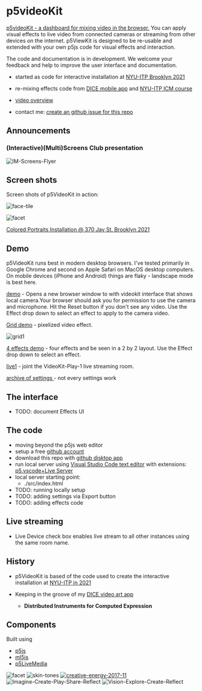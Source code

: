 # p5videoKit

<!-- https://github.com/jht1493/p5VideoKit -->

[p5videoKit - a dashboard for mixing video in the browser.](https://jht1493.net/p5VideoKit/demo/)
You can apply visual effects
to live video from connected cameras or streaming from other devices on the internet.
p5ViewKit is designed to be re-usable and extended
with your own p5js code for visual effects and interaction.

The code and documentation is in development.
We welcome your feedback and help to improve the user interface and documentation.

- started as code for interactive installation at [NYU-ITP Brooklyn 2021](https://jht1493.github.io/2021-NYU-ITP-Installation)

- re-mixing effects code from
  [DICE mobile app](http://www.johnhenrythompson.com/3-dice) and
  [NYU-ITP ICM course](https://github.com/ITPNYU/ICM-2021-Code)
- [video overview](https://youtu.be/6t9aiVLL9OQ)
- contact me: [create an github issue for this repo](https://github.com/jht1493/p5VideoKit/issues)

## Announcements

### (Interactive)(Multi)Screens Club presentation

![IM-Screens-Flyer](docs/media/IM-Screens-Flyer-1.jpg)

## Screen shots

Screen shots of p5VideoKit in action:

![face-tile](docs/media/0-face-tile-1-test_2022-05-03-2.jpg)

![facet](docs/media/0-facet-hd_2021-08-25.jpeg)

[Colored Portraits Installation @ 370 Jay St. Brooklyn 2021](https://jht1493.github.io/2021-NYU-ITP-Installation/colored.html)

## Demo

p5VideoKit runs best in modern desktop browsers. I've tested primarily in Google Chrome and second on Apple Safari on MacOS desktop computers. On mobile devices (iPhone and Android) things are flaky - landscape mode is best here.

[demo](https://jht1493.net/p5VideoKit/demo/) - Opens a new browser window to with videokit interface that shows local camera.Your browser should ask you for permission to use the camera and microphone. Hit the Reset button if you don't see any video. Use the Effect drop down to select an effect to apply to the camera video.

[Grid demo](https://jht1493.net/p5VideoKit/demo/?d=videoKit/settings/demo/grid1.json) - pixelized video effect.

![grid1](docs/media/grid1.jpg)

[4 effects demo](https://jht1493.net/p5VideoKit/demo/?d=videoKit/settings/demo/effects4.json) - four effects and be seen in a 2 by 2 layout. Use the Effect drop down to select an effect.

[live1](https://jht1493.net/p5VideoKit/demo/?d=videoKit/settings/baked/live1.json) - joint the VideoKit-Play-1 live streaming room.

[archive of settings ](https://jht1493.net/p5VideoKit/demo/videoKit/settings.html) - not every settings work

## The interface

- TODO: document Effects UI

## The code

- moving beyond the p5js web editor
- setup a free [github account ](https://github.com/)
- download this repo with [github disktop app](https://desktop.github.com/)
- run local server using
  [Visual Studio Code text editor](https://code.visualstudio.com/)
  with extensions:
  [p5.vscode+Live Server](https://marketplace.visualstudio.com/items?itemName=samplavigne.p5-vscode)
- local server starting point:
  - ./src/index.html
- TODO: running locally setup
- TODO: adding settings via Export button
- TODO: adding effects code

## Live streaming

- Live Device check box enables live stream to all other instances using the same room name.

## History

- p5VideoKit is based of the code used to create the interactive installation at [NYU-ITP in 2021](https://jht1493.github.io/2021-NYU-ITP-Installation/)

- Keeping in the groove of my [DICE video art app](http://www.johnhenrythompson.com/3-dice)

  - **Distributed Instruments for Computed Expression**

## Components

Built using

- [p5js](https://p5js.org)
- [ml5js](https://ml5js.org)
- [p5LiveMedia](https://github.com/vanevery/p5LiveMedia)

![facet](docs/media/1-show-posenet-facemesh_2021-12-12_28.png)
![skin-tones](docs/media/skin-tones-1-bb-jht.jpg)
[![creative-energy-2017-11](docs/media/creative-energy-2017-11.jpg)](https://en.wikipedia.org/wiki/Neri_Oxman)
![Imagine-Create-Play-Share-Reflect](docs/media/Imagine-Create-Play-Share-Reflect.png)
![Vision-Explore-Create-Reflect](docs/media/Vision-Explore-Create-Reflect.png)
